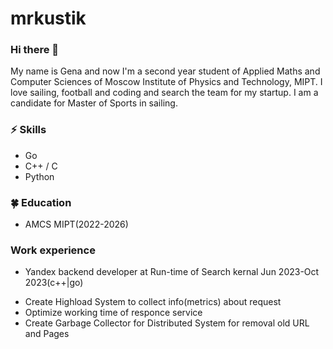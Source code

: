 # mrkustik

### Hi there 👋      
My name is Gena and now I'm a second year student of Applied Maths and Computer Sciences of Moscow Institute of Physics and Technology, MIPT. I love sailing, football and coding and search the team for my startup. I am a candidate for Master of Sports in sailing.

### ⚡ Skills
* Go
* C++ / С
* Python

### 🍀 Education
* AMCS MIPT(2022-2026)

### Work experience
* Yandex backend developer at Run-time of Search kernal Jun 2023-Oct 2023(c++|go)
 - Create Highload System to collect info(metrics) about request
 - Optimize working time of responce service
 - Create Garbage Collector for Distributed System for removal old URL and Pages
